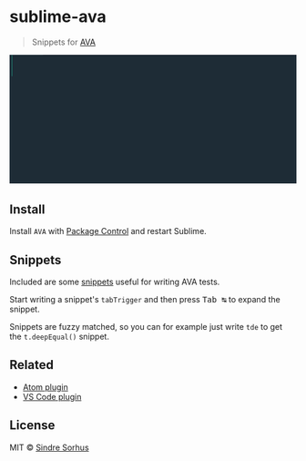 # sublime-ava

> Snippets for [AVA](https://ava.li)

<img src="screenshot.gif" width="800">


## Install

Install `AVA` with [Package Control](https://packagecontrol.io) and restart Sublime.


## Snippets

Included are some [snippets](snippets) useful for writing AVA tests.

Start writing a snippet's `tabTrigger` and then press <kbd>Tab ↹</kbd> to expand the snippet.

Snippets are fuzzy matched, so you can for example just write `tde` to get the `t.deepEqual()` snippet.


## Related

- [Atom plugin](https://github.com/sindresorhus/atom-ava)
- [VS Code plugin](https://github.com/samverschueren/vscode-ava)


## License

MIT © [Sindre Sorhus](http://sindresorhus.com)
